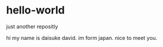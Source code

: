 # hello-world
just another repositly

hi my name is daisuke david. im form japan. nice to meet you.
